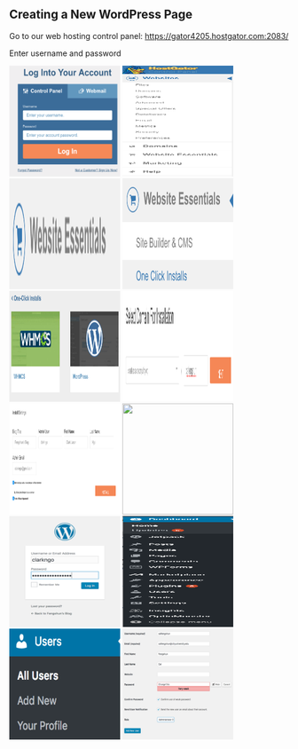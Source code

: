 ## Creating a New WordPress Page

Go to our web hosting control panel:
https://gator4205.hostgator.com:2083/

Enter username and password

<img src="/sscrg/images/hg1_cpanel.png" width="200" height="200" />

<img src="/sscrg/images/hg2_sidebar.png" width="200" height="200"/>

<img src="/sscrg/images/hg3_web_ess.png" width="200" height="200"/>

<img src="/sscrg/images/hg4_one_click_ins.png" width="200" height="200"/>

<img src="/sscrg/images/hg5_wordpress.png" width="200" height="200"/>

<img src="/sscrg/images/hg6_doms_ins.png" width="200" height="200"/>

<img src="/sscrg/images/hg7_ins_set.png" width="200" height="200"/>

<img src="/images/hg8_ins_com.png" width="200" height="200"/>

<img src="/sscrg/images/wp1_log_in.png" width="200" height="200"/>

<img src="/sscrg/images/wp2_dash.png" width="200" height="200"/>

<img src="/sscrg/images/wp3_user_new.png" width="200" height="200"/>

<img src="/sscrg/images/wp4_user_set.png" width="200" height="200"/>
